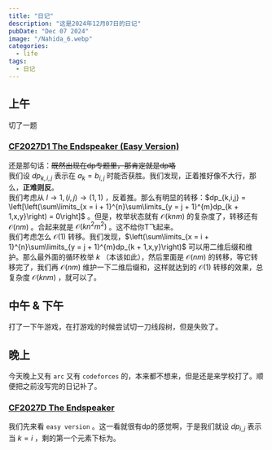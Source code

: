 ```yaml
---
title: "日记"
description: "这是2024年12月07日的日记"
pubDate: "Dec 07 2024"
image: "/Nahida_6.webp"
categories:
  - life
tags:
  - 日记
---
```


## 上午
切了一题

### <a href = "https://codeforces.com/problemset/problem/2005/E1" target = "_blank">CF2027D1 The Endspeaker (Easy Version)</a>  
还是那句话：~~既然出现在dp专题里，那肯定就是dp咯~~  
我们设 $dp_{k,i,j}$ 表示在 $a_k = b_{i,j}$ 时能否获胜。我们发现，正着推好像不大行，那么，**正难则反**。  
我们考虑从 $l \rightarrow 1,(i,j) \rightarrow (1,1)$ ，反着推。那么有明显的转移：$dp_{k,i,j} = \left[\left(\sum\limits_{x = i + 1}^{n}\sum\limits_{y = j + 1}^{m}dp_{k + 1,x,y}\right) = 0\right]$ 。但是，枚举状态就有 $\mathcal{O}(knm)$ 的复杂度了，转移还有 $\mathcal{O}(nm)$ 。合起来就是 $\mathcal{O}(kn^2m^2)$ 。这不给你T飞起来。  
我们考虑怎么 $\mathcal{O}(1)$ 转移。我们发现，$\left(\sum\limits_{x = i + 1}^{n}\sum\limits_{y = j + 1}^{m}dp_{k + 1,x,y}\right)$ 可以用二维后缀和维护。那么最外面的循环枚举 $k$ （本该如此），然后里面是 $\mathcal{O}(nm)$ 的转移，等它转移完了，我们再 $\mathcal{O}(nm)$ 维护一下二维后缀和，这样就达到的 $\mathcal{O}(1)$ 转移的效果，总复杂度 $\mathcal{O}(knm)$ ，就可以了。

## 中午 & 下午
打了一下午游戏，在打游戏的时候尝试切一刀线段树，但是失败了。

## 晚上
今天晚上又有 `arc` 又有 `codeforces` 的，本来都不想来，但是还是来学校打了。顺便把之前没写完的日记补了。

### <a href = "http://codeforces.com/problemset/problem/2027/D2" target = "_blank">CF2027D The Endspeaker</a>  
我们先来看 `easy version` 。这一看就很有dp的感觉啊，于是我们就设 $dp_{i,j}$ 表示当 $k = i$ ，剩的第一个元素下标为。